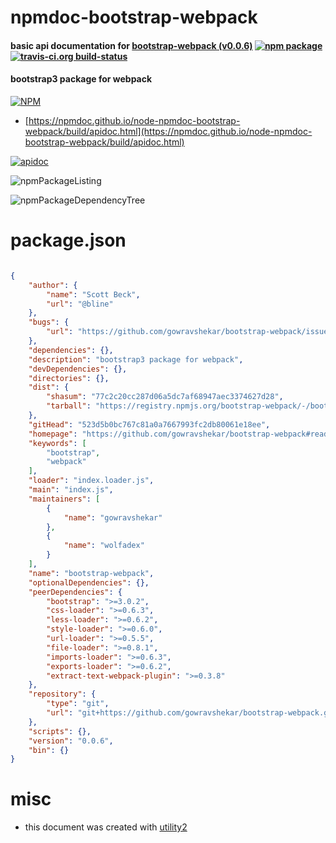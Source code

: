 # npmdoc-bootstrap-webpack

#### basic api documentation for  [bootstrap-webpack (v0.0.6)](https://github.com/gowravshekar/bootstrap-webpack#readme)  [![npm package](https://img.shields.io/npm/v/npmdoc-bootstrap-webpack.svg?style=flat-square)](https://www.npmjs.org/package/npmdoc-bootstrap-webpack) [![travis-ci.org build-status](https://api.travis-ci.org/npmdoc/node-npmdoc-bootstrap-webpack.svg)](https://travis-ci.org/npmdoc/node-npmdoc-bootstrap-webpack)

#### bootstrap3 package for webpack

[![NPM](https://nodei.co/npm/bootstrap-webpack.png?downloads=true&downloadRank=true&stars=true)](https://www.npmjs.com/package/bootstrap-webpack)

- [https://npmdoc.github.io/node-npmdoc-bootstrap-webpack/build/apidoc.html](https://npmdoc.github.io/node-npmdoc-bootstrap-webpack/build/apidoc.html)

[![apidoc](https://npmdoc.github.io/node-npmdoc-bootstrap-webpack/build/screenCapture.buildCi.browser.%252Ftmp%252Fbuild%252Fapidoc.html.png)](https://npmdoc.github.io/node-npmdoc-bootstrap-webpack/build/apidoc.html)

![npmPackageListing](https://npmdoc.github.io/node-npmdoc-bootstrap-webpack/build/screenCapture.npmPackageListing.svg)

![npmPackageDependencyTree](https://npmdoc.github.io/node-npmdoc-bootstrap-webpack/build/screenCapture.npmPackageDependencyTree.svg)



# package.json

```json

{
    "author": {
        "name": "Scott Beck",
        "url": "@bline"
    },
    "bugs": {
        "url": "https://github.com/gowravshekar/bootstrap-webpack/issues"
    },
    "dependencies": {},
    "description": "bootstrap3 package for webpack",
    "devDependencies": {},
    "directories": {},
    "dist": {
        "shasum": "77c2c20cc287d06a5dc7af68947aec3374627d28",
        "tarball": "https://registry.npmjs.org/bootstrap-webpack/-/bootstrap-webpack-0.0.6.tgz"
    },
    "gitHead": "523d5b0bc767c81a0a7667993fc2db80061e18ee",
    "homepage": "https://github.com/gowravshekar/bootstrap-webpack#readme",
    "keywords": [
        "bootstrap",
        "webpack"
    ],
    "loader": "index.loader.js",
    "main": "index.js",
    "maintainers": [
        {
            "name": "gowravshekar"
        },
        {
            "name": "wolfadex"
        }
    ],
    "name": "bootstrap-webpack",
    "optionalDependencies": {},
    "peerDependencies": {
        "bootstrap": ">=3.0.2",
        "css-loader": ">=0.6.3",
        "less-loader": ">=0.6.2",
        "style-loader": ">=0.6.0",
        "url-loader": ">=0.5.5",
        "file-loader": ">=0.8.1",
        "imports-loader": ">=0.6.3",
        "exports-loader": ">=0.6.2",
        "extract-text-webpack-plugin": ">=0.3.8"
    },
    "repository": {
        "type": "git",
        "url": "git+https://github.com/gowravshekar/bootstrap-webpack.git"
    },
    "scripts": {},
    "version": "0.0.6",
    "bin": {}
}
```



# misc
- this document was created with [utility2](https://github.com/kaizhu256/node-utility2)
